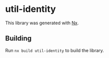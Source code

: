 # util-identity

This library was generated with [Nx](https://nx.dev).

## Building

Run `nx build util-identity` to build the library.
